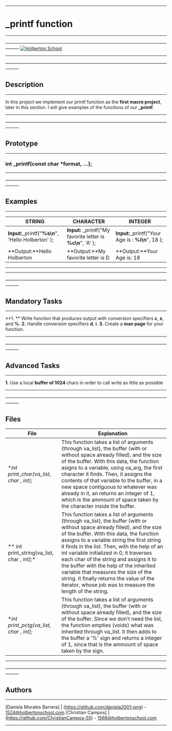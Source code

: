 ------------

# **_printf function**

------------

&mdash;&mdash;&mdash;&mdash;&mdash;&mdash;&mdash;&mdash;&mdash;&mdash;&mdash;&mdash;&mdash;&mdash;&mdash;&mdash;&mdash;&mdash;&mdash;&mdash;&mdash;&mdash;&mdash;&mdash;&mdash;&mdash;&mdash;&mdash;&mdash;&mdash;&mdash;&mdash;&mdash;&mdash;&mdash;&mdash;&mdash;&mdash;&mdash;
[![Holberton School](https://blog.holbertonschool.com/wp-content/uploads/2019/06/cherry72-942x1024.png "Holberton School")](http://https://www.google.com/url?sa=i&url=https%3A%2F%2Fblog.holbertonschool.com%2Fpage%2F3%2F&psig=AOvVaw1c7VaVLmbh7OsYavj0_jSN&ust=1584578043776000&source=images&cd=vfe&ved=0CAIQjRxqFwoTCIjlqq3jougCFQAAAAAdAAAAABAD "Holberton School")

------------
&mdash;&mdash;&mdash;&mdash;&mdash;&mdash;&mdash;&mdash;&mdash;&mdash;&mdash;&mdash;&mdash;&mdash;&mdash;&mdash;&mdash;&mdash;&mdash;&mdash;&mdash;&mdash;&mdash;&mdash;&mdash;&mdash;&mdash;&mdash;&mdash;&mdash;&mdash;&mdash;&mdash;&mdash;&mdash;&mdash;&mdash;&mdash;&mdash;
## Description

------------
In this project we implement our printf function as the **first macro project**, later in this section. I will give examples of the functions of our **_printf**.

------------
&mdash;&mdash;&mdash;&mdash;&mdash;&mdash;&mdash;&mdash;&mdash;&mdash;&mdash;&mdash;&mdash;&mdash;&mdash;&mdash;&mdash;&mdash;&mdash;&mdash;&mdash;&mdash;&mdash;&mdash;&mdash;&mdash;&mdash;&mdash;&mdash;&mdash;&mdash;&mdash;&mdash;&mdash;&mdash;&mdash;&mdash;&mdash;&mdash;
## Prototype

------------

### int _printf(const char *format, ...);

------------
&mdash;&mdash;&mdash;&mdash;&mdash;&mdash;&mdash;&mdash;&mdash;&mdash;&mdash;&mdash;&mdash;&mdash;&mdash;&mdash;&mdash;&mdash;&mdash;&mdash;&mdash;&mdash;&mdash;&mdash;&mdash;&mdash;&mdash;&mdash;&mdash;&mdash;&mdash;&mdash;&mdash;&mdash;&mdash;&mdash;&mdash;&mdash;&mdash;
## Examples

------------

| **STRING**  |**CHARACTER**   | **INTEGER**  |
| ------------ | ------------ | ------------ |
|  **Input:**_printf("**%s\n**", 'Hello Holberton' );  | **Input:** _printf("My favorite letter is **%c\n**", 'A' ); | **Input:**_printf("Your Age is : **%i\n**", 18 );  |
| **Output:**Hello Holberton  | **Output:**My favorite letter is D | **Output:**Your Age is: 18  |

------------

------------
&mdash;&mdash;&mdash;&mdash;&mdash;&mdash;&mdash;&mdash;&mdash;&mdash;&mdash;&mdash;&mdash;&mdash;&mdash;&mdash;&mdash;&mdash;&mdash;&mdash;&mdash;&mdash;&mdash;&mdash;&mdash;&mdash;&mdash;&mdash;&mdash;&mdash;&mdash;&mdash;&mdash;&mdash;&mdash;&mdash;&mdash;&mdash;&mdash;
## Mandatory Tasks

------------

**1. ** Write function that produces output  with conversion specifiers **c**, **s**, and **%**.
**2.** Handle conversion specifiers **d**, **i**.
**3.** Create a **man page** for your function.

------------
&mdash;&mdash;&mdash;&mdash;&mdash;&mdash;&mdash;&mdash;&mdash;&mdash;&mdash;&mdash;&mdash;&mdash;&mdash;&mdash;&mdash;&mdash;&mdash;&mdash;&mdash;&mdash;&mdash;&mdash;&mdash;&mdash;&mdash;&mdash;&mdash;&mdash;&mdash;&mdash;&mdash;&mdash;&mdash;&mdash;&mdash;&mdash;&mdash;
## Advanced Tasks

------------

**1.** Use a local **buffer of 1024** chars in order to call write as little as possible 

------------
&mdash;&mdash;&mdash;&mdash;&mdash;&mdash;&mdash;&mdash;&mdash;&mdash;&mdash;&mdash;&mdash;&mdash;&mdash;&mdash;&mdash;&mdash;&mdash;&mdash;&mdash;&mdash;&mdash;&mdash;&mdash;&mdash;&mdash;&mdash;&mdash;&mdash;&mdash;&mdash;&mdash;&mdash;&mdash;&mdash;&mdash;&mdash;&mdash;
## Files
|  **File** | **Explanation**  |
| ------------ | ------------ |
| **int print_char(va_list, char *, int);** | This function takes a list of arguments (through va_list), the buffer (with or without space already filled), and the size of the buffer. With this data, the function asigns to a variable, using va_arg, the first character it finds. Then, it assigns the contents of that variable to the buffer, in a new space contiguous to whatever was already in it, an returns an integer of 1, which is the ammount of space taken by the character inside the buffer.  |
|  ** int print_string(va_list, char *, int);** |  This function takes a list of arguments (through va_list), the buffer (with or without space already filled), and the size of the buffer. With this data, the function assigns to a variable string the first string it finds in the list. Then, with the help of an int variable initialized in 0, it traverses each char of the string and assigns it to the buffer with the help of the inherited variable that measures the size of the string. It finally returns the value of the iterator, whose job was to measure the length of the string. |
| **int print_pctg(va_list, char *, int);** |        This function takes a list of arguments (through va_list), the buffer (with or without space already filled), and the size of the buffer. SInce we don't need the list, the function empties (voids) what was inherited through va_list. It then adds to the buffer a '%' sign and returns a integer of 1, since that is the ammount of space taken by the sign.                                           |
------------
&mdash;&mdash;&mdash;&mdash;&mdash;&mdash;&mdash;&mdash;&mdash;&mdash;&mdash;&mdash;&mdash;&mdash;&mdash;&mdash;&mdash;&mdash;&mdash;&mdash;&mdash;&mdash;&mdash;&mdash;&mdash;&mdash;&mdash;&mdash;&mdash;&mdash;&mdash;&mdash;&mdash;&mdash;&mdash;&mdash;&mdash;&mdash;&mdash;
## Authors

------------
[Daniela Morales Barrera] | (https://github.com/daniela2001-png) - 1524@holbertonschool.com
[Christian Campos] | (https://github.com/ChristianCampos-55) - 1566@holbertonschool.com 

------------
